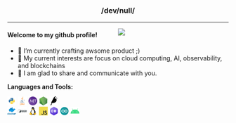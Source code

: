 
<h3 align="center"> /dev/null/ </h3>

<!--
<p align="center">
  <samp>
    <a href="https://mawuena.me/">Homepage</a> ∙
    <a href="https://mawuena.me/">Blog</a> ∙
    <a href="https://mawuena.me/archive">Archive</a> ∙
    <a href="https://https://mawuena.me/EN_resume.pdf">Cv</a> ∙ 
    <a href="https://github.com/devnullone">Github</a> ∙ 
    <a href="https://twitter.com/devnullone">Twitter</a>
  </samp>
</p>
 -->

<!-- <img align="right" width="100" height= "180" src="assets/68747470733a2f2f6d656469612e67697068792e636f6d2f6d656469612f4d3967624264396e6244724f5475314d71782f67697068792e676966.gif"> -->


---
<img align="right" src="https://github-readme-stats.vercel.app/api?username=devnullone&theme=radical&show_icons=true&hide_border=true&count_private=true&include_all_commits=true" width="50%">


#### Welcome to my github profile!
<!-- languages:start -->
<!-- prettier-ignore-start -->
<!-- markdownlint-disable -->
- 🔭 I’m currently crafting awsome product ;)
- 🌱 My current interests are focus on cloud computing, AI, observability, and blockchains
- 🎨 I am glad to share and communicate with you.

**Languages and Tools:**  

<code><img height="20" src="https://raw.githubusercontent.com/github/explore/80688e429a7d4ef2fca1e82350fe8e3517d3494d/topics/python/python.png"></code>
<code><img height="20" src="https://raw.githubusercontent.com/github/explore/5b3600551e122a3277c2c5368af2ad5725ffa9a1/topics/java/java.png"></code>
<code><img height="20" src="https://raw.githubusercontent.com/github/explore/93d8a67084f94b2a444e510199a6e7622e5b09a3/topics/dotnet/dotnet.png"></code>
<code><img height="20" src="https://raw.githubusercontent.com/github/explore/80688e429a7d4ef2fca1e82350fe8e3517d3494d/topics/nodejs/nodejs.png"></code>
<code><img height="20" src="https://raw.githubusercontent.com/github/explore/80688e429a7d4ef2fca1e82350fe8e3517d3494d/topics/wagtail/wagtail.png"></code>  
<code><img height="20" src="https://raw.githubusercontent.com/github/explore/5c058a388828bb5fde0bcafd4bc867b5bb3f26f3/topics/docker/docker.png"></code>
<code><img height="20" src="https://raw.githubusercontent.com/github/explore/80688e429a7d4ef2fca1e82350fe8e3517d3494d/topics/bash/bash.png"></code>
<code><img height="20" src="https://raw.githubusercontent.com/github/explore/80688e429a7d4ef2fca1e82350fe8e3517d3494d/topics/linux/linux.png"></code>
<code><img height="20" src="https://raw.githubusercontent.com/github/explore/80688e429a7d4ef2fca1e82350fe8e3517d3494d/topics/javascript/javascript.png"></code>
<code><img height="20" src="https://raw.githubusercontent.com/github/explore/80688e429a7d4ef2fca1e82350fe8e3517d3494d/topics/csharp/csharp.png"></code>
<code><img height="20" src="https://raw.githubusercontent.com/github/explore/80688e429a7d4ef2fca1e82350fe8e3517d3494d/topics/arduino/arduino.png"></code>
<code><img height="20" src="https://raw.githubusercontent.com/github/explore/8baf984947f4d9c32006bd03fa4c51ff91aadf8d/topics/android/android.png"></code>



